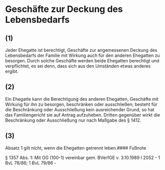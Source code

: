 # Geschäfte zur Deckung des Lebensbedarfs



## (1)

 Jeder Ehegatte ist berechtigt, Geschäfte zur angemessenen Deckung des Lebensbedarfs der Familie mit Wirkung auch für den anderen Ehegatten zu besorgen. Durch solche Geschäfte werden beide Ehegatten berechtigt und verpflichtet, es sei denn, dass sich aus den Umständen etwas anderes ergibt.

## (2)

 Ein Ehegatte kann die Berechtigung des anderen Ehegatten, Geschäfte mit Wirkung für ihn zu besorgen, beschränken oder ausschließen; besteht für die Beschränkung oder Ausschließung kein ausreichender Grund, so hat das Familiengericht sie auf Antrag aufzuheben. Dritten gegenüber wirkt die Beschränkung oder Ausschließung nur nach Maßgabe des § 1412.

## (3)

 Absatz 1 gilt nicht, wenn die Ehegatten getrennt leben.#### Fußnote

§ 1357 Abs. 1: Mit GG (100-1) vereinbar gem. BVerfGE v. 3.10.1989 I 2052 - 1 BvL 78/86; 1 BvL 79/86 - 

